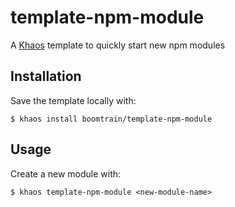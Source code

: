 # template-npm-module

A [Khaos](http://khaos.io/) template to quickly start new npm modules

## Installation

Save the template locally with:

```
$ khaos install boomtrain/template-npm-module
```

## Usage

Create a new module with:

```
$ khaos template-npm-module <new-module-name>
```
